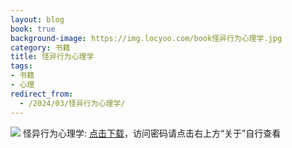 ```yaml
---
layout: blog
book: true
background-image: https://img.locyoo.com/book怪异行为心理学.jpg
category: 书籍
title: 怪异行为心理学
tags:
- 书籍
- 心理
redirect_from:
  - /2024/03/怪异行为心理学/
---
```

![](https://img.locyoo.com/book怪异行为心理学.jpg)
怪异行为心理学: <a name = "ref1" href="https://url18.ctfile.com/f/50983618-1345418545-8dbc63?p=3619">点击下载</a>，访问密码请点击右上方“关于”自行查看